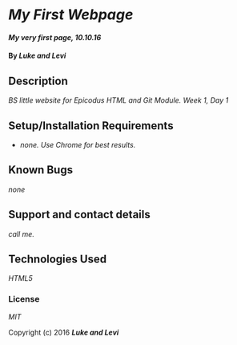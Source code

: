 # _My First Webpage_

#### _My very first page, 10.10.16_

#### By _**Luke and Levi**_

## Description

_BS little website for Epicodus HTML and Git Module. Week 1, Day 1_

## Setup/Installation Requirements

*  _none. Use Chrome for best results._


## Known Bugs

_none_

## Support and contact details

_call me._

## Technologies Used

_HTML5_

### License

*MIT*

Copyright (c) 2016 **_Luke and Levi_**
